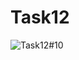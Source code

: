 # Task12
![Task12#10](https://user-images.githubusercontent.com/71151320/106031753-add09180-60e0-11eb-8a5f-62dddf166036.PNG)
